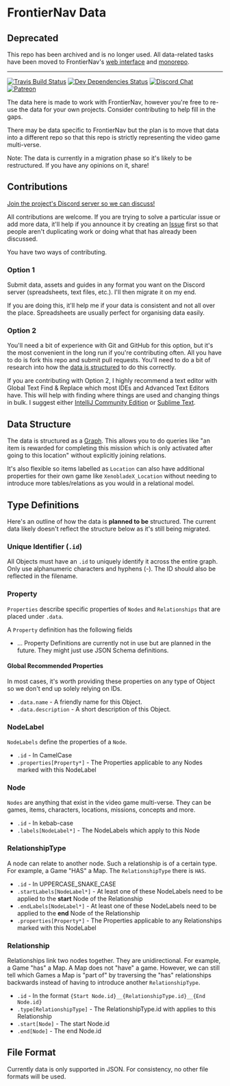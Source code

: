 # FrontierNav Data

## Deprecated

This repo has been archived and is no longer used. All data-related tasks have been moved to FrontierNav's [web
interface](https://frontiernav.jahed.dev) and [monorepo](https://github.com/frontiernav/frontiernav).

---


[![Travis Build Status](https://img.shields.io/travis/frontiernav/frontiernav-data/master.svg)](https://travis-ci.org/frontiernav/frontiernav-data/branches/master)
[![Dev Dependencies Status](https://img.shields.io/david/dev/frontiernav/frontiernav-data.svg)](https://david-dm.org/frontiernav/frontiernav-data?type=dev)
[![Discord Chat](https://img.shields.io/badge/discord-chat-7289da.svg)](https://discord.gg/crmfAsJ)
[![Patreon](https://img.shields.io/badge/patreon-donate-f96854.svg)](https://www.patreon.com/jahed)

The data here is made to work with FrontierNav, however you're free to re-use the data for your own projects. Consider contributing to help fill in the gaps.

There may be data specific to FrontierNav but the plan is to move that data into a different repo so that this repo is strictly representing the video game multi-verse.

Note: The data is currently in a migration phase so it's likely to be restructured. If you have any opinions on it, share!


## Contributions

[Join the project's Discord server so we can discuss!](https://discordapp.com/invite/crmfAsJ)

All contributions are welcome. If you are trying to solve a particular issue or add more data, it'll help if you announce it by creating an [Issue](https://github.com/frontiernav/frontiernav-data/issues) first so that people aren't duplicating work or doing what that has already been discussed.

You have two ways of contributing.

### Option 1

Submit data, assets and guides in any format you want on the Discord server (spreadsheets, text files, etc.). I'll then migrate it on my end.

If you are doing this, it'll help me if your data is consistent and not all over the place. Spreadsheets are usually perfect for organising data easily.

### Option 2

You'll need a bit of experience with Git and GitHub for this option, but it's the most convenient in the long run if you're contributing often. All you have to do is fork this repo and submit pull requests. You'll need to do a bit of research into how the [data is structured](#data-structure) to do this correctly.

If you are contributing with Option 2, I highly recommend a text editor with Global Text Find & Replace which most IDEs and Advanced Text Editors have. This will help with finding where things are used and changing things in bulk. I suggest either [IntelliJ Community Edition](https://www.jetbrains.com/idea/download/) or [Sublime Text](https://www.sublimetext.com/).


## Data Structure

The data is structured as a [Graph](https://en.wikipedia.org/wiki/Graph_(discrete_mathematics)). This allows you to do queries like "an item is rewarded for completing this mission which is only activated after going to this location" without explicitly  joining relations.

It's also flexible so items labelled as `Location` can also have additional properties for their own game like `XenobladeX_Location` without needing to introduce more tables/relations as you would in a relational model.

## Type Definitions

Here's an outline of how the data is **planned to be** structured. The current data likely doesn't reflect the structure below as it's still being migrated.

### Unique Identifier (`.id`)

All Objects must have an `.id` to uniquely identify it across the entire graph. Only use alphanumeric characters and hyphens (-). The ID should also be reflected in the filename.


### Property

`Properties` describe specific properties of `Nodes` and `Relationships` that are placed under `.data`.

A `Property` definition has the following fields

- ... Property Definitions are currently not in use but are planned in the future. They might just use JSON Schema definitions.


#### Global Recommended Properties

In most cases, it's worth providing these properties on any type of Object so we don't end up solely relying on IDs.

- `.data.name` - A friendly name for this Object.
- `.data.description` - A short description of this Object.


### NodeLabel

`NodeLabels` define the properties of a `Node`.

- `.id` - In CamelCase
- `.properties[Property*]` - The Properties applicable to any Nodes marked with this NodeLabel

### Node

`Nodes` are anything that exist in the video game multi-verse. They can be games, items, characters, locations, missions, concepts and more.

- `.id` - In kebab-case
- `.labels[NodeLabel*]` - The NodeLabels which apply to this Node

### RelationshipType

A node can relate to another node. Such a relationship is of a certain type. For example, a Game "HAS" a Map. The `RelationshipType` there is `HAS`.

- `.id` - In UPPERCASE_SNAKE_CASE
- `.startLabels[NodeLabel*]` - At least one of these NodeLabels need to be applied to the **start** Node of the Relationship
- `.endLabels[NodeLabel*]`  - At least one of these NodeLabels need to be applied to the **end** Node of the Relationship
- `.properties[Property*]` - The Properties applicable to any Relationships marked with this NodeLabel

### Relationship

Relationships link two nodes together. They are unidirectional. For example, a Game "has" a Map. A Map does not "have" a game. However, we can still tell which Games a Map is "part of" by traversing the "has" relationships backwards instead of having to introduce another `RelationshipType`.

- `.id` - In the format `{Start Node.id}__{RelationshipType.id}__{End Node.id}`
- `.type[RelationshipType]` - The RelationshipType.id with applies to this Relationship
- `.start[Node]` - The start Node.id
- `.end[Node]` - The end Node.id

## File Format

Currently data is only supported in JSON. For consistency, no other file formats will be used.
